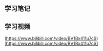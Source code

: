 ## 学习笔记


## 学习视频
(https://www.bilibili.com/video/BV1Bx411u7cS)[https://www.bilibili.com/video/BV1Bx411u7cS]
